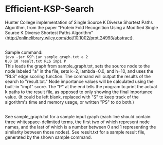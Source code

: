 # Efficient-KSP-Search
Hunter College implementation of Single Source K Diverse Shortest Paths Algorithm, from the paper "Protein Fold Recognition Using a Modified Single Source K Diverse Shortest Paths Algorithm" (http://onlinelibrary.wiley.com/doi/10.1002/prot.24993/abstract).<br /><br />

Sample command:<br />
<code>java -jar KSP.jar sample_graph.txt a 2 0.0 10 result.txt RLS imp1 P</code><br />
This loads the graph from sample_graph.txt, sets the source node to the node labeled "a" in the file, sets k=2, lambda=0.0, and h=10, and uses the "RLS" edge scoring function. The command will output the results of the search to "result.txt." Node importance values will be calculated using the built-in "imp1" score. The "P" at the end tells the program to print the actual k paths to the result file, as opposed to only showing the final importance value. (It could be left blank, replaced with "S" to keep track of the algorithm's time and memory usage, or written "PS" to do both.)<br /><br />

See sample_graph.txt for a sample input graph (each line should contain three whitespace-delimited terms, the first two of which represent node names, and the last of which is a number between 0 and 1 representing the similarity between those nodes). See result.txt for a sample result file, generated by the shown sample command.<br /><br />
